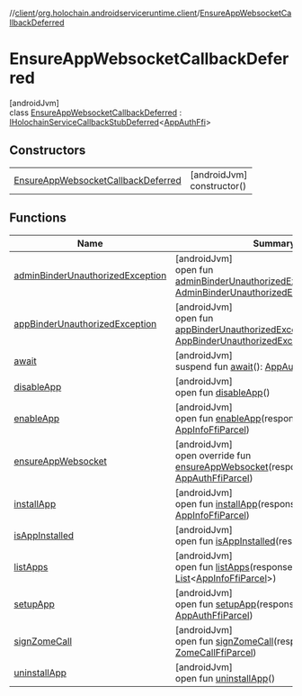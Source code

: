 //[client](../../../index.md)/[org.holochain.androidserviceruntime.client](../index.md)/[EnsureAppWebsocketCallbackDeferred](index.md)

# EnsureAppWebsocketCallbackDeferred

[androidJvm]\
class [EnsureAppWebsocketCallbackDeferred](index.md) : [IHolochainServiceCallbackStubDeferred](../-i-holochain-service-callback-stub-deferred/index.md)&lt;[AppAuthFfi](../-app-auth-ffi/index.md)&gt;

## Constructors

| | |
|---|---|
| [EnsureAppWebsocketCallbackDeferred](-ensure-app-websocket-callback-deferred.md) | [androidJvm]<br>constructor() |

## Functions

| Name | Summary |
|---|---|
| [adminBinderUnauthorizedException](../-i-holochain-service-callback-stub-deferred/admin-binder-unauthorized-exception.md) | [androidJvm]<br>open fun [adminBinderUnauthorizedException](../-i-holochain-service-callback-stub-deferred/admin-binder-unauthorized-exception.md)(response: [AdminBinderUnauthorizedExceptionParcel](../-admin-binder-unauthorized-exception-parcel/index.md)) |
| [appBinderUnauthorizedException](../-i-holochain-service-callback-stub-deferred/app-binder-unauthorized-exception.md) | [androidJvm]<br>open fun [appBinderUnauthorizedException](../-i-holochain-service-callback-stub-deferred/app-binder-unauthorized-exception.md)(response: [AppBinderUnauthorizedExceptionParcel](../-app-binder-unauthorized-exception-parcel/index.md)) |
| [await](../-i-holochain-service-callback-stub-deferred/await.md) | [androidJvm]<br>suspend fun [await](../-i-holochain-service-callback-stub-deferred/await.md)(): [AppAuthFfi](../-app-auth-ffi/index.md) |
| [disableApp](../-i-holochain-service-callback-stub-deferred/disable-app.md) | [androidJvm]<br>open fun [disableApp](../-i-holochain-service-callback-stub-deferred/disable-app.md)() |
| [enableApp](../-i-holochain-service-callback-stub-deferred/enable-app.md) | [androidJvm]<br>open fun [enableApp](../-i-holochain-service-callback-stub-deferred/enable-app.md)(response: [AppInfoFfiParcel](../-app-info-ffi-parcel/index.md)) |
| [ensureAppWebsocket](ensure-app-websocket.md) | [androidJvm]<br>open override fun [ensureAppWebsocket](ensure-app-websocket.md)(response: [AppAuthFfiParcel](../-app-auth-ffi-parcel/index.md)) |
| [installApp](../-i-holochain-service-callback-stub-deferred/install-app.md) | [androidJvm]<br>open fun [installApp](../-i-holochain-service-callback-stub-deferred/install-app.md)(response: [AppInfoFfiParcel](../-app-info-ffi-parcel/index.md)) |
| [isAppInstalled](../-i-holochain-service-callback-stub-deferred/is-app-installed.md) | [androidJvm]<br>open fun [isAppInstalled](../-i-holochain-service-callback-stub-deferred/is-app-installed.md)(response: [Boolean](https://kotlinlang.org/api/core/kotlin-stdlib/kotlin/-boolean/index.html)) |
| [listApps](../-i-holochain-service-callback-stub-deferred/list-apps.md) | [androidJvm]<br>open fun [listApps](../-i-holochain-service-callback-stub-deferred/list-apps.md)(response: [List](https://kotlinlang.org/api/core/kotlin-stdlib/kotlin.collections/-list/index.html)&lt;[AppInfoFfiParcel](../-app-info-ffi-parcel/index.md)&gt;) |
| [setupApp](../-i-holochain-service-callback-stub-deferred/setup-app.md) | [androidJvm]<br>open fun [setupApp](../-i-holochain-service-callback-stub-deferred/setup-app.md)(response: [AppAuthFfiParcel](../-app-auth-ffi-parcel/index.md)) |
| [signZomeCall](../-i-holochain-service-callback-stub-deferred/sign-zome-call.md) | [androidJvm]<br>open fun [signZomeCall](../-i-holochain-service-callback-stub-deferred/sign-zome-call.md)(response: [ZomeCallFfiParcel](../-zome-call-ffi-parcel/index.md)) |
| [uninstallApp](../-i-holochain-service-callback-stub-deferred/uninstall-app.md) | [androidJvm]<br>open fun [uninstallApp](../-i-holochain-service-callback-stub-deferred/uninstall-app.md)() |